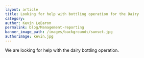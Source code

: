 ```yaml
--- 
layout: article
title: Looking for help with bottling operation for the Dairy
category:
author: Kevin LeBaron
permalink: blog/Management-reporting
banner_image_path: /images/backgrounds/sunset.jpg
authorimage: kevin.jpg
---
```

We are looking for help with the dairy bottling operation.
